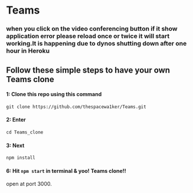 # Teams

### when you click on the video conferencing button if it show application error please reload once or twice it will start working.It is happening due to dynos shutting down after one hour in Heroku

## Follow these simple steps to have your own Teams clone

#### 1: Clone this repo using this command 
`git clone https://github.com/thespacewa1ker/Teams.git `

#### 2: Enter 
`cd Teams_clone`

#### 3: Next
`npm install`

#### 6: Hit `npm start` in terminal & yoo! Teams clone!!  
open at port 3000.

